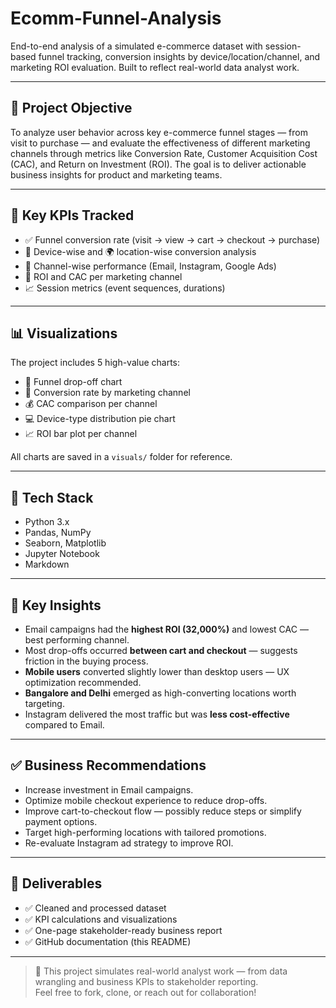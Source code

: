 # Ecomm-Funnel-Analysis
End-to-end analysis of a simulated e-commerce dataset with session-based funnel tracking, conversion insights by device/location/channel, and marketing ROI evaluation. Built to reflect real-world data analyst work.

---

## 📌 Project Objective

To analyze user behavior across key e-commerce funnel stages — from visit to purchase — and evaluate the effectiveness of different marketing channels through metrics like Conversion Rate, Customer Acquisition Cost (CAC), and Return on Investment (ROI). The goal is to deliver actionable business insights for product and marketing teams.

---

## 🧮 Key KPIs Tracked

- ✅ Funnel conversion rate (visit → view → cart → checkout → purchase)
- 📱 Device-wise and 🌍 location-wise conversion analysis
- 📣 Channel-wise performance (Email, Instagram, Google Ads)
- 💸 ROI and CAC per marketing channel
- 📈 Session metrics (event sequences, durations)

---

## 📊 Visualizations

The project includes 5 high-value charts:

- 🛒 Funnel drop-off chart
- 📣 Conversion rate by marketing channel
- 💰 CAC comparison per channel
- 💻 Device-type distribution pie chart
- 📈 ROI bar plot per channel

All charts are saved in a `visuals/` folder for reference.

---

## 🔧 Tech Stack

- Python 3.x
- Pandas, NumPy
- Seaborn, Matplotlib
- Jupyter Notebook
- Markdown

---

## 🧠 Key Insights

- Email campaigns had the **highest ROI (32,000%)** and lowest CAC — best performing channel.
- Most drop-offs occurred **between cart and checkout** — suggests friction in the buying process.
- **Mobile users** converted slightly lower than desktop users — UX optimization recommended.
- **Bangalore and Delhi** emerged as high-converting locations worth targeting.
- Instagram delivered the most traffic but was **less cost-effective** compared to Email.

---

## ✅ Business Recommendations

- Increase investment in Email campaigns.
- Optimize mobile checkout experience to reduce drop-offs.
- Improve cart-to-checkout flow — possibly reduce steps or simplify payment options.
- Target high-performing locations with tailored promotions.
- Re-evaluate Instagram ad strategy to improve ROI.

---

## 📁 Deliverables

- ✅ Cleaned and processed dataset
- ✅ KPI calculations and visualizations
- ✅ One-page stakeholder-ready business report
- ✅ GitHub documentation (this README)

---

> 📁 This project simulates real-world analyst work — from data wrangling and business KPIs to stakeholder reporting.  
> Feel free to fork, clone, or reach out for collaboration!
